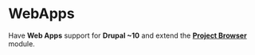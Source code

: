 # WebApps

Have **Web Apps** support for **Drupal ~10** and extend the **[Project Browser](https://www.drupal.org/project/project_browser)** module.

